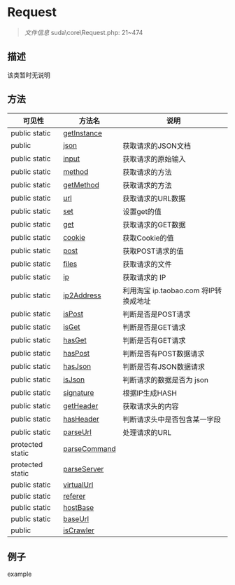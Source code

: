 #  Request 

> *文件信息* suda\core\Request.php: 21~474



## 描述

该类暂时无说明






## 方法


| 可见性 | 方法名 | 说明 |
|--------|-------|------|
| public static|[getInstance](Request/getInstance.md) |  |
| public |[json](Request/json.md) | 获取请求的JSON文档 |
| public static|[input](Request/input.md) | 获取请求的原始输入 |
| public static|[method](Request/method.md) | 获取请求的方法 |
| public static|[getMethod](Request/getMethod.md) | 获取请求的方法 |
| public static|[url](Request/url.md) | 获取请求的URL数据 |
| public static|[set](Request/set.md) | 设置get的值 |
| public static|[get](Request/get.md) | 获取请求的GET数据 |
| public static|[cookie](Request/cookie.md) | 获取Cookie的值 |
| public static|[post](Request/post.md) | 获取POST请求的值 |
| public static|[files](Request/files.md) | 获取请求的文件 |
| public static|[ip](Request/ip.md) | 获取请求的 IP |
| public static|[ip2Address](Request/ip2Address.md) | 利用淘宝 ip.taobao.com 将IP转换成地址 |
| public static|[isPost](Request/isPost.md) | 判断是否是POST请求 |
| public static|[isGet](Request/isGet.md) | 判断是否是GET请求 |
| public static|[hasGet](Request/hasGet.md) | 判断是否有GET请求 |
| public static|[hasPost](Request/hasPost.md) | 判断是否有POST数据请求 |
| public static|[hasJson](Request/hasJson.md) | 判断是否有JSON数据请求 |
| public static|[isJson](Request/isJson.md) | 判断请求的数据是否为 json |
| public static|[signature](Request/signature.md) | 根据IP生成HASH |
| public static|[getHeader](Request/getHeader.md) | 获取请求头的内容 |
| public static|[hasHeader](Request/hasHeader.md) | 判断请求头中是否包含某一字段 |
| public static|[parseUrl](Request/parseUrl.md) | 处理请求的URL |
| protected static|[parseCommand](Request/parseCommand.md) |  |
| protected static|[parseServer](Request/parseServer.md) |  |
| public static|[virtualUrl](Request/virtualUrl.md) |  |
| public static|[referer](Request/referer.md) |  |
| public static|[hostBase](Request/hostBase.md) |  |
| public static|[baseUrl](Request/baseUrl.md) |  |
| public |[isCrawler](Request/isCrawler.md) |  |



## 例子

example